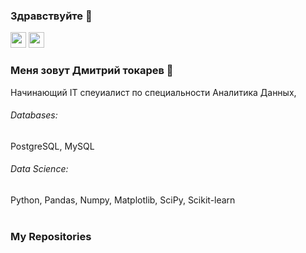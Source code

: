 ### Здравствуйте 👋

<p><a href="https://www.linkedin.com/in/akylson"><img src="https://img.shields.io/badge/linkedin-%230077B5.svg?&style=for-the-badge&logo=linkedin&logoColor=white" height=25></a> <a href="https://medium.com/@akylson"><img src="https://img.shields.io/badge/medium-%2312100E.svg?&style=for-the-badge&logo=medium&logoColor=white" height=25></a></p>

### Меня зовут Дмитрий токарев :raising_hand: 

Начинающий IT спеуиалист по специальности Аналитика Данных,

###### Databases: 
PostgreSQL, MySQL

###### Data Science: 
Python, Pandas, Numpy, Matplotlib, SciPy, Scikit-learn
<br><br>
<h3>My Repositories</h3>
